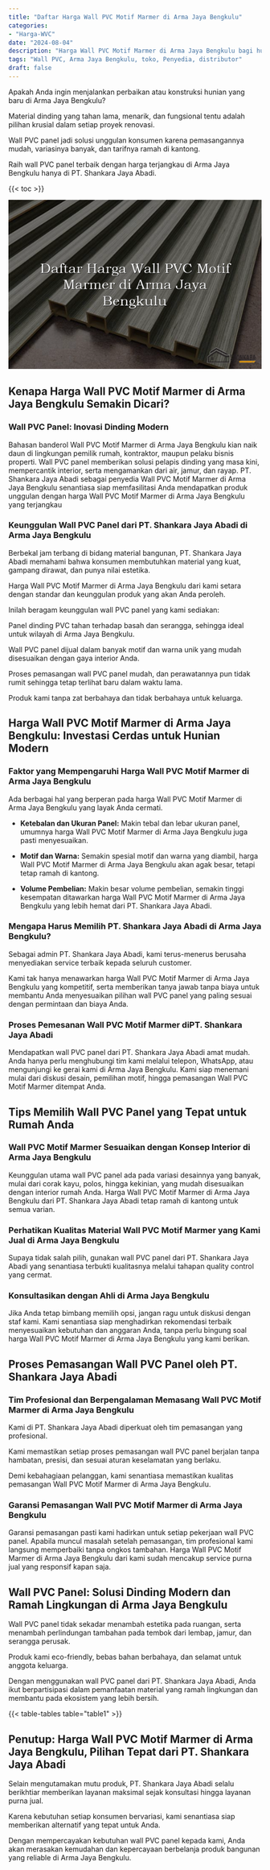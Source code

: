 ```yaml
---
title: "Daftar Harga Wall PVC Motif Marmer di Arma Jaya Bengkulu"
categories: 
- "Harga-WVC"
date: "2024-08-04"
description: "Harga Wall PVC Motif Marmer di Arma Jaya Bengkulu bagi hunian, office, dan toko. Material berkualitas, variasi motif, warna modern, dengan servis penempatan ditangani oleh tim ahli serta jaminan resmi!|Servis penjualan Wall PVC Motif Marmer di Arma Jaya Bengkulu untuk keperluan tempat tinggal, office, atau gerai, dengan material unggulan dan instalasi oleh teknisi ahli dan kepastian resmi.|Solusi Wall PVC Motif Marmer di Arma Jaya Bengkulu yang andal untuk tempat tinggal, office, dan toko, dengan material berkualitas dan penempatan dikerjakan oleh tim profesional dan kepastian resmi.|Penjualan Wall PVC Motif Marmer di Arma Jaya Bengkulu bagi rumah, office, serta ritel, beserta material unggulan dan pemasangan ditangani oleh tim ahli, lengkap dengan garansi resmi.}"
tags: "Wall PVC, Arma Jaya Bengkulu, toko, Penyedia, distributor"
draft: false
---
```


Apakah Anda ingin menjalankan perbaikan atau konstruksi hunian yang baru di Arma Jaya Bengkulu?

Material dinding yang tahan lama, menarik, dan fungsional tentu adalah pilihan krusial dalam setiap proyek renovasi.

Wall PVC panel jadi solusi unggulan konsumen karena pemasangannya mudah, variasinya banyak, dan tarifnya ramah di kantong.

Raih wall PVC panel terbaik dengan harga terjangkau di Arma Jaya Bengkulu hanya di PT. Shankara Jaya Abadi.

{{< toc >}}

![Daftar Harga Wall PVC Motif Marmer di Arma Jaya Bengkulu](/images/Harga-WVC/Daftar-Harga-Wall-PVC-Motif-Marmer-di-Arma-Jaya-Bengkulu.png)


## Kenapa Harga Wall PVC Motif Marmer di Arma Jaya Bengkulu Semakin Dicari?

### Wall PVC Panel: Inovasi Dinding Modern

Bahasan banderol Wall PVC Motif Marmer di Arma Jaya Bengkulu kian naik daun di lingkungan pemilik rumah, kontraktor, maupun pelaku bisnis properti. Wall PVC panel memberikan solusi pelapis dinding yang masa kini, mempercantik interior, serta mengamankan dari air, jamur, dan rayap. PT. Shankara Jaya Abadi sebagai penyedia Wall PVC Motif Marmer di Arma Jaya Bengkulu senantiasa siap memfasilitasi Anda mendapatkan produk unggulan dengan harga Wall PVC Motif Marmer di Arma Jaya Bengkulu yang terjangkau

### Keunggulan Wall PVC Panel dari PT. Shankara Jaya Abadi di Arma Jaya Bengkulu

Berbekal jam terbang di bidang material bangunan, PT. Shankara Jaya Abadi memahami bahwa konsumen membutuhkan material yang kuat, gampang dirawat, dan punya nilai estetika.

Harga Wall PVC Motif Marmer di Arma Jaya Bengkulu dari kami setara dengan standar dan keunggulan produk yang akan Anda peroleh.

Inilah beragam keunggulan wall PVC panel yang kami sediakan:

Panel dinding PVC tahan terhadap basah dan serangga, sehingga ideal untuk wilayah di Arma Jaya Bengkulu.

Wall PVC panel dijual dalam banyak motif dan warna unik yang mudah disesuaikan dengan gaya interior Anda.

Proses pemasangan wall PVC panel mudah, dan perawatannya pun tidak rumit sehingga tetap terlihat baru dalam waktu lama.

Produk kami tanpa zat berbahaya dan tidak berbahaya untuk keluarga.

## Harga Wall PVC Motif Marmer di Arma Jaya Bengkulu: Investasi Cerdas untuk Hunian Modern

### Faktor yang Mempengaruhi Harga Wall PVC Motif Marmer di Arma Jaya Bengkulu

Ada berbagai hal yang berperan pada harga Wall PVC Motif Marmer di Arma Jaya Bengkulu yang layak Anda cermati.

- **Ketebalan dan Ukuran Panel:** Makin tebal dan lebar ukuran panel, umumnya harga Wall PVC Motif Marmer di Arma Jaya Bengkulu juga pasti menyesuaikan.

- **Motif dan Warna:** Semakin spesial motif dan warna yang diambil, harga Wall PVC Motif Marmer di Arma Jaya Bengkulu akan agak besar, tetapi tetap ramah di kantong.

- **Volume Pembelian:** Makin besar volume pembelian, semakin tinggi kesempatan ditawarkan harga Wall PVC Motif Marmer di Arma Jaya Bengkulu yang lebih hemat dari PT. Shankara Jaya Abadi.

### Mengapa Harus Memilih PT. Shankara Jaya Abadi di Arma Jaya Bengkulu?

Sebagai admin PT. Shankara Jaya Abadi, kami terus-menerus berusaha menyediakan service terbaik kepada seluruh customer.

Kami tak hanya menawarkan harga Wall PVC Motif Marmer di Arma Jaya Bengkulu yang kompetitif, serta memberikan tanya jawab tanpa biaya untuk membantu Anda menyesuaikan pilihan wall PVC panel yang paling sesuai dengan permintaan dan biaya Anda.

### Proses Pemesanan Wall PVC Motif Marmer diPT. Shankara Jaya Abadi

Mendapatkan wall PVC panel dari PT. Shankara Jaya Abadi amat mudah. Anda hanya perlu menghubungi tim kami melalui telepon, WhatsApp, atau mengunjungi ke gerai kami di Arma Jaya Bengkulu. Kami siap menemani mulai dari diskusi desain, pemilihan motif, hingga pemasangan Wall PVC Motif Marmer ditempat Anda.

## Tips Memilih Wall PVC Panel yang Tepat untuk Rumah Anda

### Wall PVC Motif Marmer Sesuaikan dengan Konsep Interior di Arma Jaya Bengkulu

Keunggulan utama wall PVC panel ada pada variasi desainnya yang banyak, mulai dari corak kayu, polos, hingga kekinian, yang mudah disesuaikan dengan interior rumah Anda. Harga Wall PVC Motif Marmer di Arma Jaya Bengkulu dari PT. Shankara Jaya Abadi tetap ramah di kantong untuk semua varian.

### Perhatikan Kualitas Material Wall PVC Motif Marmer yang Kami Jual di Arma Jaya Bengkulu

Supaya tidak salah pilih, gunakan wall PVC panel dari PT. Shankara Jaya Abadi yang senantiasa terbukti kualitasnya melalui tahapan quality control yang cermat.

### Konsultasikan dengan Ahli di Arma Jaya Bengkulu

Jika Anda tetap bimbang memilih opsi, jangan ragu untuk diskusi dengan staf kami. Kami senantiasa siap menghadirkan rekomendasi terbaik menyesuaikan kebutuhan dan anggaran Anda, tanpa perlu bingung soal harga Wall PVC Motif Marmer di Arma Jaya Bengkulu yang kami berikan.

## Proses Pemasangan Wall PVC Panel oleh PT. Shankara Jaya Abadi

### Tim Profesional dan Berpengalaman Memasang Wall PVC Motif Marmer di Arma Jaya Bengkulu

Kami di PT. Shankara Jaya Abadi diperkuat oleh tim pemasangan yang profesional.

Kami memastikan setiap proses pemasangan wall PVC panel berjalan tanpa hambatan, presisi, dan sesuai aturan keselamatan yang berlaku.

Demi kebahagiaan pelanggan, kami senantiasa memastikan kualitas pemasangan Wall PVC Motif Marmer di Arma Jaya Bengkulu.

### Garansi Pemasangan Wall PVC Motif Marmer di Arma Jaya Bengkulu

Garansi pemasangan pasti kami hadirkan untuk setiap pekerjaan wall PVC panel. Apabila muncul masalah setelah pemasangan, tim profesional kami langsung memperbaiki tanpa ongkos tambahan. Harga Wall PVC Motif Marmer di Arma Jaya Bengkulu dari kami sudah mencakup service purna jual yang responsif kapan saja.

## Wall PVC Panel: Solusi Dinding Modern dan Ramah Lingkungan di Arma Jaya Bengkulu

Wall PVC panel tidak sekadar menambah estetika pada ruangan, serta menambah perlindungan tambahan pada tembok dari lembap, jamur, dan serangga perusak.

Produk kami eco-friendly, bebas bahan berbahaya, dan selamat untuk anggota keluarga.

Dengan menggunakan wall PVC panel dari PT. Shankara Jaya Abadi, Anda ikut berpartisipasi dalam pemanfaatan material yang ramah lingkungan dan membantu pada ekosistem yang lebih bersih.

{{< table-tables table="table1" >}}

## Penutup: Harga Wall PVC Motif Marmer di Arma Jaya Bengkulu, Pilihan Tepat dari PT. Shankara Jaya Abadi

Selain mengutamakan mutu produk, PT. Shankara Jaya Abadi selalu berikhtiar memberikan layanan maksimal sejak konsultasi hingga layanan purna jual.

Karena kebutuhan setiap konsumen bervariasi, kami senantiasa siap memberikan alternatif yang tepat untuk Anda.

Dengan mempercayakan kebutuhan wall PVC panel kepada kami, Anda akan merasakan kemudahan dan kepercayaan berbelanja produk bangunan yang reliable di Arma Jaya Bengkulu.